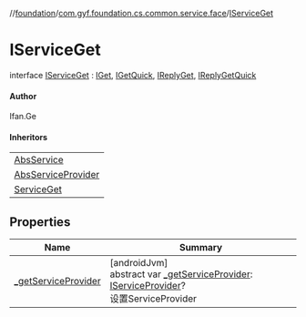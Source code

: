 //[foundation](../../../index.md)/[com.gyf.foundation.cs.common.service.face](../index.md)/[IServiceGet](index.md)

# IServiceGet

interface [IServiceGet](index.md) : [IGet](../../com.gyf.foundation.cs.common.face/-i-get/index.md), [IGetQuick](../../com.gyf.foundation.cs.common.face/-i-get-quick/index.md), [IReplyGet](../../com.gyf.foundation.cs.common.face/-i-reply-get/index.md), [IReplyGetQuick](../../com.gyf.foundation.cs.common.face/-i-reply-get-quick/index.md)

#### Author

Ifan.Ge

#### Inheritors

| |
|---|
| [AbsService](../../com.gyf.foundation.cs.common.service/-abs-service/index.md) |
| [AbsServiceProvider](../../com.gyf.foundation.cs.common.service/-abs-service-provider/index.md) |
| [ServiceGet](../../com.gyf.foundation.cs.common.service/-service-get/index.md) |

## Properties

| Name | Summary |
|---|---|
| [_getServiceProvider](_get-service-provider.md) | [androidJvm]<br>abstract var [_getServiceProvider](_get-service-provider.md): [IServiceProvider](../-i-service-provider/index.md)?<br>设置ServiceProvider |